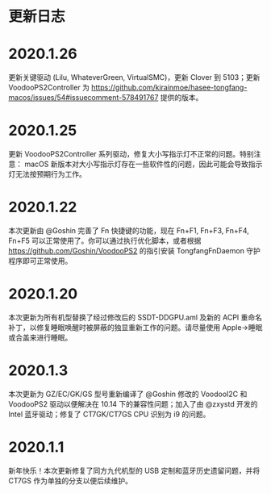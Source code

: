 # 更新日志

# 2020.1.26

更新关键驱动 (Lilu, WhateverGreen, VirtualSMC)，更新 Clover 到 5103；更新 VoodooPS2Controller 为 https://github.com/kirainmoe/hasee-tongfang-macos/issues/54#issuecomment-578491767 提供的版本。

# 2020.1.25

更新 VoodooPS2Controller 系列驱动，修复大小写指示灯不正常的问题。特别注意： macOS 新版本对大小写指示灯存在一些软件性的问题，因此可能会导致指示灯无法按预期行为工作。

# 2020.1.22

本次更新由 @Goshin 完善了 Fn 快捷键的功能，现在 Fn+F1, Fn+F3, Fn+F4, Fn+F5 可以正常使用了。你可以通过执行优化脚本，或者根据 https://github.com/Goshin/VoodooPS2 的指引安装 TongfangFnDaemon 守护程序即可正常使用。

# 2020.1.20

本次更新为所有机型替换了经过修改后的 SSDT-DDGPU.aml 及新的 ACPI 重命名补丁，以修复睡眠唤醒时被屏蔽的独显重新工作的问题。请尽量使用 Apple->睡眠 或合盖来进行睡眠。

# 2020.1.3

本次更新为 GZ/EC/GK/GS 型号重新编译了 @Goshin 修改的 VoodooI2C 和 VoodooPS2 驱动以便解决在 10.14 下的兼容性问题；加入了由 @zxystd 开发的 Intel 蓝牙驱动；修复了 CT7GK/CT7GS CPU 识别为 i9 的问题。

# 2020.1.1

新年快乐！本次更新修复了同方九代机型的 USB 定制和蓝牙历史遗留问题，并将 CT7GS 作为单独的分支以便后续维护。